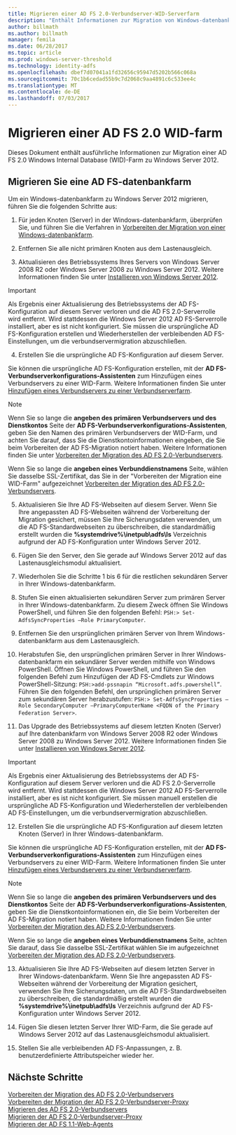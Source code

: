 ```yaml
---
title: Migrieren einer AD FS 2.0-Verbundserver-WID-Serverfarm
description: "Enthält Informationen zur Migration von Windows-datenbankfarm ein AD FS 2.0-Server zu Windows Server 2012"
author: billmath
ms.author: billmath
manager: femila
ms.date: 06/28/2017
ms.topic: article
ms.prod: windows-server-threshold
ms.technology: identity-adfs
ms.openlocfilehash: dbef7d07041a1fd32656c95947d5202b566c068a
ms.sourcegitcommit: 70c1b6cedad55b9c7d2068c9aa4891c6c533ee4c
ms.translationtype: MT
ms.contentlocale: de-DE
ms.lasthandoff: 07/03/2017
---
```

# <a name="migrate-an-ad-fs-20-wid-farm"></a>Migrieren einer AD FS 2.0 WID-farm  
Dieses Dokument enthält ausführliche Informationen zur Migration einer AD FS 2.0 Windows Internal Database (WID)-Farm zu Windows Server 2012.

## <a name="migrate-an-ad-fs-wid-farm"></a>Migrieren Sie eine AD FS-datenbankfarm
Um ein Windows-datenbankfarm zu Windows Server 2012 migrieren, führen Sie die folgenden Schritte aus:  
  
1.  Für jeden Knoten (Server) in der Windows-datenbankfarm, überprüfen Sie, und führen Sie die Verfahren in [Vorbereiten der Migration von einer Windows-datenbankfarm](prepare-to-migrate-a-wid-farm.md).  
  
2.  Entfernen Sie alle nicht primären Knoten aus dem Lastenausgleich.  
  
3.  Aktualisieren des Betriebssystems Ihres Servers von Windows Server 2008 R2 oder Windows Server 2008 zu Windows Server 2012. Weitere Informationen finden Sie unter [Installieren von Windows Server 2012](https://technet.microsoft.com/library/jj134246.aspx).  
  
> [!IMPORTANT]
>  Als Ergebnis einer Aktualisierung des Betriebssystems der AD FS-Konfiguration auf diesem Server verloren und die AD FS 2.0-Serverrolle wird entfernt. Wird stattdessen die Windows Server 2012 AD FS-Serverrolle installiert, aber es ist nicht konfiguriert. Sie müssen die ursprüngliche AD FS-Konfiguration erstellen und Wiederherstellen der verbleibenden AD FS-Einstellungen, um die verbundservermigration abzuschließen.  
  
4.  Erstellen Sie die ursprüngliche AD FS-Konfiguration auf diesem Server.  
  
Sie können die ursprüngliche AD FS-Konfiguration erstellen, mit der **AD FS-Verbundserverkonfigurations-Assistenten** zum Hinzufügen eines Verbundservers zu einer WID-Farm. Weitere Informationen finden Sie unter [Hinzufügen eines Verbundservers zu einer Verbundserverfarm](add-a-federation-server-to-a-federation-server-farm.md).  
  
> [!NOTE]
> Wenn Sie so lange die **angeben des primären Verbundservers und des Dienstkontos** Seite der **AD FS-Verbundserverkonfigurations-Assistenten**, geben Sie den Namen des primären Verbundservers der WID-Farm, und achten Sie darauf, dass Sie die Dienstkontoinformationen eingeben, die Sie beim Vorbereiten der AD FS-Migration notiert haben. Weitere Informationen finden Sie unter [Vorbereiten der Migration des AD FS 2.0-Verbundservers](prepare-to-migrate-a-wid-farm.md). 
>  
> Wenn Sie so lange die **angeben eines Verbunddienstnamens** Seite, wählen Sie dasselbe SSL-Zertifikat, das Sie in der "Vorbereiten der Migration eine WID-Farm" aufgezeichnet [Vorbereiten der Migration des AD FS 2.0-Verbundservers](prepare-to-migrate-a-wid-farm.md).  
  
5.  Aktualisieren Sie Ihre AD FS-Webseiten auf diesem Server. Wenn Sie Ihre angepassten AD FS-Webseiten während der Vorbereitung der Migration gesichert, müssen Sie Ihre Sicherungsdaten verwenden, um die AD FS-Standardwebseiten zu überschreiben, die standardmäßig erstellt wurden die **%systemdrive%\inetpub\adfs\ls** Verzeichnis aufgrund der AD FS-Konfiguration unter Windows Server 2012.  
  
6.  Fügen Sie den Server, den Sie gerade auf Windows Server 2012 auf das Lastenausgleichsmodul aktualisiert.  
  
7.  Wiederholen Sie die Schritte 1 bis 6 für die restlichen sekundären Server in Ihrer Windows-datenbankfarm.  
  
8.  Stufen Sie einen aktualisierten sekundären Server zum primären Server in Ihrer Windows-datenbankfarm. Zu diesem Zweck öffnen Sie Windows PowerShell, und führen Sie den folgenden Befehl: `PSH:> Set-AdfsSyncProperties –Role PrimaryComputer`.  
  
9. Entfernen Sie den ursprünglichen primären Server von Ihrem Windows-datenbankfarm aus dem Lastenausgleich.  
  
10. Herabstufen Sie, den ursprünglichen primären Server in Ihrer Windows-datenbankfarm ein sekundärer Server werden mithilfe von Windows PowerShell. Öffnen Sie Windows PowerShell, und führen Sie den folgenden Befehl zum Hinzufügen der AD FS-Cmdlets zur Windows PowerShell-Sitzung: `PSH:>add-pssnapin “Microsoft.adfs.powershell”`. Führen Sie den folgenden Befehl, den ursprünglichen primären Server zum sekundären Server herabzustufen: `PSH:> Set-AdfsSyncProperties – Role SecondaryComputer –PrimaryComputerName <FQDN of the Primary Federation Server>`.  
  
11. Das Upgrade des Betriebssystems auf diesem letzten Knoten (Server) auf Ihre datenbankfarm von Windows Server 2008 R2 oder Windows Server 2008 zu Windows Server 2012. Weitere Informationen finden Sie unter [Installieren von Windows Server 2012](https://technet.microsoft.com/library/jj134246.aspx).  
  
> [!IMPORTANT]
>  Als Ergebnis einer Aktualisierung des Betriebssystems der AD FS-Konfiguration auf diesem Server verloren und die AD FS 2.0-Serverrolle wird entfernt. Wird stattdessen die Windows Server 2012 AD FS-Serverrolle installiert, aber es ist nicht konfiguriert. Sie müssen manuell erstellen die ursprüngliche AD FS-Konfiguration und Wiederherstellen der verbleibenden AD FS-Einstellungen, um die verbundservermigration abzuschließen.  
  
12. Erstellen Sie die ursprüngliche AD FS-Konfiguration auf diesem letzten Knoten (Server) in Ihrer Windows-datenbankfarm.  
  
Sie können die ursprüngliche AD FS-Konfiguration erstellen, mit der **AD FS-Verbundserverkonfigurations-Assistenten** zum Hinzufügen eines Verbundservers zu einer WID-Farm. Weitere Informationen finden Sie unter [Hinzufügen eines Verbundservers zu einer Verbundserverfarm](add-a-federation-server-to-a-federation-server-farm.md).  
  
> [!NOTE]
> Wenn Sie so lange die **angeben des primären Verbundservers und des Dienstkontos** Seite der **AD FS-Verbundserverkonfigurations-Assistenten**, geben Sie die Dienstkontoinformationen ein, die Sie beim Vorbereiten der AD FS-Migration notiert haben. Weitere Informationen finden Sie unter [Vorbereiten der Migration des AD FS 2.0-Verbundservers](prepare-to-migrate-a-wid-farm.md). 
>  
> Wenn Sie so lange die **angeben eines Verbunddienstnamens** Seite, achten Sie darauf, dass Sie dasselbe SSL-Zertifikat wählen Sie im aufgezeichnet [Vorbereiten der Migration des AD FS 2.0-Verbundservers](prepare-to-migrate-a-wid-farm.md).  
  
13. Aktualisieren Sie Ihre AD FS-Webseiten auf diesem letzten Server in Ihrer Windows-datenbankfarm. Wenn Sie Ihre angepassten AD FS-Webseiten während der Vorbereitung der Migration gesichert, verwenden Sie Ihre Sicherungsdaten, um die AD FS-Standardwebseiten zu überschreiben, die standardmäßig erstellt wurden die **%systemdrive%\inetpub\adfs\ls** Verzeichnis aufgrund der AD FS-Konfiguration unter Windows Server 2012.  
  
14. Fügen Sie diesen letzten Server Ihrer WID-Farm, die Sie gerade auf Windows Server 2012 auf das Lastenausgleichsmodul aktualisiert.  
  
15. Stellen Sie alle verbleibenden AD FS-Anpassungen, z. B. benutzerdefinierte Attributspeicher wieder her.  
  
## <a name="next-steps"></a>Nächste Schritte
 [Vorbereiten der Migration des AD FS 2.0-Verbundservers](prepare-to-migrate-ad-fs-fed-server.md)   
 [Vorbereiten der Migration der AD FS 2.0-Verbundserver-Proxy](prepare-to-migrate-ad-fs-fed-proxy.md)   
 [Migrieren des AD FS 2.0-Verbundservers](migrate-the-ad-fs-fed-server.md)   
 [Migrieren der AD FS 2.0-Verbundserver-Proxy](migrate-the-ad-fs-2-fed-server-proxy.md)   
 [Migrieren der AD FS 1.1-Web-Agents](migrate-the-ad-fs-web-agent.md)